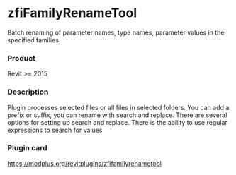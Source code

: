 # zfiFamilyRenameTool
Batch renaming of parameter names, type names, parameter values ​​in the specified families
### Product ###
Revit >= 2015
### Description ###
Plugin processes selected files or all files in selected folders. You can add a prefix or suffix, you can rename with search and replace. There are several options for setting up search and replace. There is the ability to use regular expressions to search for values
### Plugin card ###
https://modplus.org/revitplugins/zfifamilyrenametool

